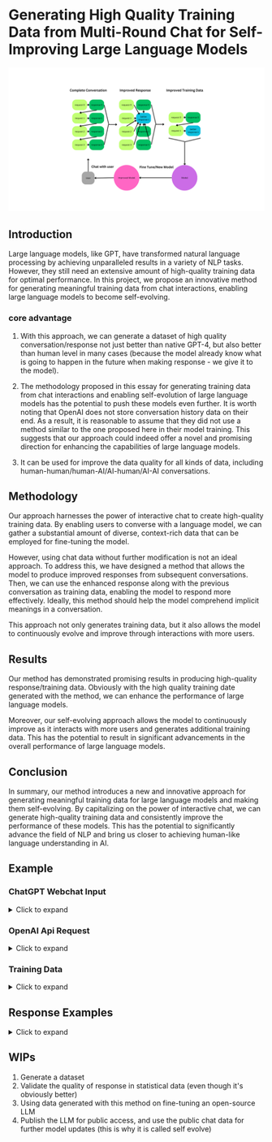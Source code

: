 # Generating High Quality Training Data from Multi-Round Chat for Self-Improving Large Language Models

![WorkFlow graph](graph_0.png)
## Introduction

Large language models, like GPT, have transformed natural language processing by achieving unparalleled results in a variety of NLP tasks. However, they still need an extensive amount of high-quality training data for optimal performance. In this project, we propose an innovative method for generating meaningful training data from chat interactions, enabling large language models to become self-evolving.

### core advantage
1. With this approach, we can generate a dataset of high quality conversation/response not just better than native GPT-4, but also better than human level in many cases (because the model already know what is going to happen in the future when making response - we give it to the model).


2. The methodology proposed in this essay for generating training data from chat interactions and enabling self-evolution of large language models has the potential to push these models even further. It is worth noting that OpenAI does not store conversation history data on their end. As a result, it is reasonable to assume that they did not use a method similar to the one proposed here in their model training. This suggests that our approach could indeed offer a novel and promising direction for enhancing the capabilities of large language models.


3. It can be used for improve the data quality for all kinds of data, including human-human/human-AI/AI-human/AI-AI conversations.
## Methodology

Our approach harnesses the power of interactive chat to create high-quality training data. By enabling users to converse with a language model, we can gather a substantial amount of diverse, context-rich data that can be employed for fine-tuning the model.

However, using chat data without further modification is not an ideal approach. To address this, we have designed a method that allows the model to produce improved responses from subsequent conversations. Then, we can use the enhanced response along with the previous conversation as training data, enabling the model to respond more effectively. Ideally, this method should help the model comprehend implicit meanings in a conversation.

This approach not only generates training data, but it also allows the model to continuously evolve and improve through interactions with more users.




## Results

Our method has demonstrated promising results in producing high-quality response/training data. Obviously with the high quality training date generated with the method, we can enhance the performance of large language models. 

Moreover, our self-evolving approach allows the model to continuously improve as it interacts with more users and generates additional training data. This has the potential to result in significant advancements in the overall performance of large language models.

## Conclusion

In summary, our method introduces a new and innovative approach for generating meaningful training data for large language models and making them self-evolving. By capitalizing on the power of interactive chat, we can generate high-quality training data and consistently improve the performance of these models. This has the potential to significantly advance the field of NLP and bring us closer to achieving human-like language understanding in AI.



## Example
### ChatGPT Webchat Input
<details>
  <summary>Click to expand</summary>
  
you can directly copy the text and paste it into GPT-4 webchat

input:
```text
K:Flip a 3-sided coin
L:I'm sorry, I am not able to physically flip a coin. However, I can simulate the outcome of a 3-sided coin flip for you. The possible outcomes are heads, tails and side.
Q:flip it for me
A:The outcome of the 3-sided coin flip is:
heads
Q:again
A:The outcome of the 3-sided coin flip is:
tails
Q:again
A:The outcome of the 3-sided coin flip is:
side
Q:How can a 3 sided coin exist
A:A three-sided coin can exist physically, but it would not function like a traditional coin with two sides. It would be a triangular prism with three flat faces. Each face would have a different design or inscription, and when the coin is flipped, one of the three faces would land facing up.
It's a hypothetical object, not a real coin and it's not used for any practical purposes.
Q:so how did you flip one
A:As a language model, I don't have the ability to physically flip a coin. I used a random number generator and a pre-defined set of outcomes to simulate a 3-sided coin flip, and returned one of the predefined outcomes as the result of the flip.
It is important to note that this is not a real coin flip, it's just a way of simulate one.

You should only respond in JSON format as described below 
Response Format: 
{
    "Criticism": "Criticism on L according to consequent chats",
    "K": "K, unchanged",
    "L": "The new answer to K regarding the criticism"
} 
Ensure the response can beparsed by Python json.loads
```
Response:
```text
{
"Criticism": "The user initially seemed to accept the hypothetical nature of the 3-sided coin but later questioned its existence, which may indicate some confusion.",
"K": "Flip a 3-sided coin",
"L": "I apologize for any confusion. As a language model, I can't physically flip a coin. The 3-sided coin is a hypothetical concept, and I simulated the flip using a random number generator to provide an outcome. If you have any other questions or need clarification, please feel free to ask."
}
```
</details>

### OpenAI Api Request
<details>
  <summary>Click to expand</summary>

[You can find the dataset here](https://huggingface.co/datasets/philschmid/sharegpt-raw/blob/main/sharegpt_20230401_clean_lang_split.json)

  code: (In demo.py)

```python
import chat
from chat import ChatGPT
import json
import random
from CommandGenerator import CommandGenerator

chatbot = chat.ChatGPT()

# a selected example (because gpt originally perform bad in this case)
with open('sharegpt_20230401_clean_lang_split.json', encoding='utf-8') as file:
    data = json.load(file)

formatted_history = ""
for conversation in data:
    if conversation["id"] == "skuuYph_0":
        base_index = 0
        history = conversation["conversations"]
        random_integer = 0
        # random_integer = random.randint(base_index, len(history)-base_index-1) # or you can iterate through every chat
        if history[0]["from"] == "gpt":
            base_index += 1
        for index, chat_detail in enumerate(history):
            if chat_detail["from"] == "human":
                role="Q"
            else:
                role="A"
            string_representation = role + ":" + str(chat_detail["value"])+"\n"
            if index == random_integer:
                print("start")
                formatted_history+="K"+string_representation[1:]
            elif index == random_integer + 1:
                print("end")
                formatted_history+="L"+string_representation[1:]
            else:
                formatted_history+=string_representation

print(formatted_history)
generator=CommandGenerator(formatted_history)
command=generator.generate_command()
input=generator.generate_input()
print(command)
chatbot.ask(command,input)
```
Response:
```text
K:Flip a 3-sided coin
L:I'm sorry, I am not able to physically flip a coin. However, I can simulate the outcome of a 3-sided coin flip for you. The possible outcomes are heads, tails and side.
Q:flip it for me
A:The outcome of the 3-sided coin flip is:
heads
Q:again
A:The outcome of the 3-sided coin flip is:
tails
Q:again
A:The outcome of the 3-sided coin flip is:
side
Q:How can a 3 sided coin exist
A:A three-sided coin can exist physically, but it would not function like a traditional coin with two sides. It would be a triangular prism with three flat faces. Each face would have a different design or inscription, and when the coin is flipped, one of the three faces would land facing up.
It's a hypothetical object, not a real coin and it's not used for any practical purposes.
Q:so how did you flip one
A:As a language model, I don't have the ability to physically flip a coin. I used a random number generator and a pre-defined set of outcomes to simulate a 3-sided coin flip, and returned one of the predefined outcomes as the result of the flip.
It is important to note that this is not a real coin flip, it's just a way of simulate one.

You should only respond in JSON format as described below 
Response Format: 
{
    "Criticism": "Criticism on L according to consequent chats",
    "K": "K, unchanged",
    "L": "The new answer to K regarding the criticism"
} 
Ensure the response can beparsed by Python json.loads
{
    "Criticism": "The language model had inconsistency in its response by acknowledging the hypothetical nature of a 3-sided coin later in the conversation, but not initially.",
    "K": "Flip a 3-sided coin",
    "L": "I'm sorry, a 3-sided coin doesn't exist in the real world, so I cannot simulate a flip for you. However, I can still help with any other questions or requests you might have."
}
```
</details>


### Training Data
<details>
  <summary>Click to expand</summary>
This is just a simple example, you can modify it as you want

example:

  ```text
Q: Flip a 3-sided coin
A: I'm sorry, a 3-sided coin doesn't exist in the real world, so I cannot simulate a flip for you. However, I can still help with any other questions or requests you might have.
```
</details>

## Response Examples
<details>
  <summary>Click to expand</summary>

```text
K:Flip a 3-sided coin
L:I'm sorry, I am not able to physically flip a coin. However, I can simulate the outcome of a 3-sided coin flip for you. The possible outcomes are heads, tails and side.
Q:flip it for me
A:The outcome of the 3-sided coin flip is:
heads
Q:again
A:The outcome of the 3-sided coin flip is:
tails
Q:again
A:The outcome of the 3-sided coin flip is:
side
Q:How can a 3 sided coin exist
A:A three-sided coin can exist physically, but it would not function like a traditional coin with two sides. It would be a triangular prism with three flat faces. Each face would have a different design or inscription, and when the coin is flipped, one of the three faces would land facing up.
It's a hypothetical object, not a real coin and it's not used for any practical purposes.
Q:so how did you flip one
A:As a language model, I don't have the ability to physically flip a coin. I used a random number generator and a pre-defined set of outcomes to simulate a 3-sided coin flip, and returned one of the predefined outcomes as the result of the flip.
It is important to note that this is not a real coin flip, it's just a way of simulate one.

You should only respond in JSON format as described below 
Response Format: 
{
    "Criticism": "Criticism on L according to consequent chats",
    "K": "K, unchanged",
    "L": "The new answer to K regarding the criticism"
} 
Ensure the response can beparsed by Python json.loads
{
    "Criticism": "The language model had inconsistency in its response by acknowledging the hypothetical nature of a 3-sided coin later in the conversation, but not initially.",
    "K": "Flip a 3-sided coin",
    "L": "I'm sorry, a 3-sided coin doesn't exist in the real world, so I cannot simulate a flip for you. However, I can still help with any other questions or requests you might have."
}
```
</details>

## WIPs
1. Generate a dataset
2. Validate the quality of response in statistical data (even though it's obviously better)
3. Using data generated with this method on fine-tuning an open-source LLM
4. Publish the LLM for public access, and use the public chat data for further model updates (this is why it is called self evolve)